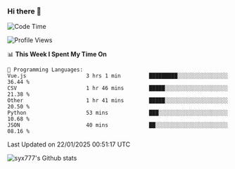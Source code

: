 ### Hi there 👋

<!--
**syx777/syx777** is a ✨ _special_ ✨ repository because its `README.md` (this file) appears on your GitHub profile.

Here are some ideas to get you started:

- 🔭 I’m currently working on ...
- 🌱 I’m currently learning ...
- 👯 I’m looking to collaborate on ...
- 🤔 I’m looking for help with ...
- 💬 Ask me about ...
- 📫 How to reach me: ...
- 😄 Pronouns: ...
- ⚡ Fun fact: ...
-->
<!--START_SECTION:waka-->
![Code Time](http://img.shields.io/badge/Code%20Time-328%20hrs%209%20mins-blue)

![Profile Views](http://img.shields.io/badge/Profile%20Views-0-blue)

📊 **This Week I Spent My Time On** 

```text
💬 Programming Languages: 
Vue.js                   3 hrs 1 min         █████████░░░░░░░░░░░░░░░░   36.44 % 
CSV                      1 hr 46 mins        █████░░░░░░░░░░░░░░░░░░░░   21.38 % 
Other                    1 hr 41 mins        █████░░░░░░░░░░░░░░░░░░░░   20.50 % 
Python                   53 mins             ███░░░░░░░░░░░░░░░░░░░░░░   10.68 % 
JSON                     40 mins             ██░░░░░░░░░░░░░░░░░░░░░░░   08.16 % 
```


 Last Updated on 22/01/2025 00:51:17 UTC
<!--END_SECTION:waka-->

![syx777's Github stats](https://github-readme-stats-syx777.vercel.app/api?username=syx777&show_icons=true&count_private=true)
